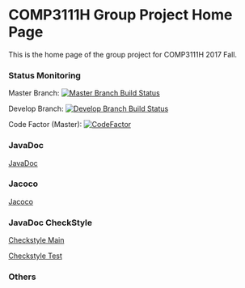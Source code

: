 # COMP3111H Group Project Home Page

This is the home page of the group project for COMP3111H 2017 Fall.

### Status Monitoring

Master Branch: [![Master Branch Build Status](https://travis-ci.com/johnding1996/COMP3111H-Group.svg?token=qpnUpbz369JqpsEBsqs6&branch=master)](https://travis-ci.com/johnding1996/COMP3111H-Group)

Develop Branch: [![Develop Branch Build Status](https://travis-ci.com/johnding1996/COMP3111H-Group.svg?token=qpnUpbz369JqpsEBsqs6&branch=develop)](https://travis-ci.com/johnding1996/COMP3111H-Group)

Code Factor (Master): [![CodeFactor](https://www.codefactor.io/repository/github/johnding1996/comp3111h-group/badge)](https://www.codefactor.io/repository/github/johnding1996/comp3111h-group)

<!--Code Coverage (Master): [![codecov](https://codecov.io/gh/johnding1996/COMP3111H-Group/branch/master/graph/badge.svg?token=GpDXgOnBCK)](https://codecov.io/gh/johnding1996/COMP3111H-Group)-->

### JavaDoc

[JavaDoc](https://johnding1996.github.io/COMP3111H-Group/javadoc/index.html)

### Jacoco

[Jacoco](https://johnding1996.github.io/COMP3111H-Group/jacoco/index.html)

### JavaDoc CheckStyle

[Checkstyle Main](https://johnding1996.github.io/COMP3111H-Group/checkstyle/main.html)

[Checkstyle Test](https://johnding1996.github.io/COMP3111H-Group/checkstyle/test.html)

### Others
